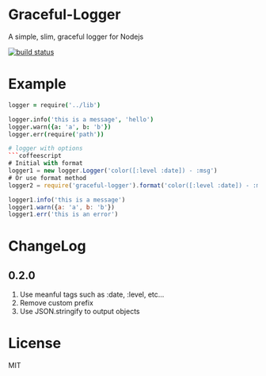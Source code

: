 Graceful-Logger
======
A simple, slim, graceful logger for Nodejs

[![build status](https://api.travis-ci.org/sailxjx/graceful-logger.png)](https://travis-ci.org/sailxjx/graceful-logger)

# Example
```coffeescript
logger = require('../lib')

logger.info('this is a message', 'hello')
logger.warn({a: 'a', b: 'b'})
logger.err(require('path'))

# logger with options
```coffeescript
# Initial with format
logger1 = new logger.Logger('color([:level :date]) - :msg')
# Or use format method
logger2 = require('graceful-logger').format('color([:level :date]) - :msg')

logger1.info('this is a message')
logger1.warn({a: 'a', b: 'b'})
logger1.err('this is an error')
```

# ChangeLog
## 0.2.0
1. Use meanful tags such as :date, :level, etc...
2. Remove custom prefix
3. Use JSON.stringify to output objects

# License

MIT
